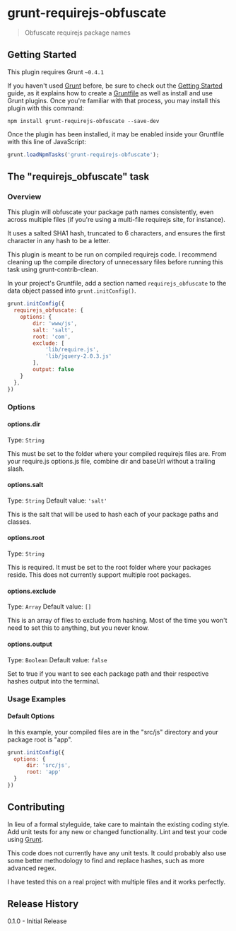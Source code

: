 # grunt-requirejs-obfuscate

> Obfuscate requirejs package names

## Getting Started
This plugin requires Grunt `~0.4.1`

If you haven't used [Grunt](http://gruntjs.com/) before, be sure to check out the [Getting Started](http://gruntjs.com/getting-started) guide, as it explains how to create a [Gruntfile](http://gruntjs.com/sample-gruntfile) as well as install and use Grunt plugins. Once you're familiar with that process, you may install this plugin with this command:

```shell
npm install grunt-requirejs-obfuscate --save-dev
```

Once the plugin has been installed, it may be enabled inside your Gruntfile with this line of JavaScript:

```js
grunt.loadNpmTasks('grunt-requirejs-obfuscate');
```

## The "requirejs_obfuscate" task

### Overview
This plugin will obfuscate your package path names consistently, even across multiple files (if you're using a multi-file requirejs site, for instance).

It uses a salted SHA1 hash, truncated to 6 characters, and ensures the first character in any hash to be a letter.

This plugin is meant to be run on compiled requirejs code. I recommend cleaning up the compile directory of unnecessary files before running this task using grunt-contrib-clean.

In your project's Gruntfile, add a section named `requirejs_obfuscate` to the data object passed into `grunt.initConfig()`.

```js
grunt.initConfig({
  requirejs_obfuscate: {
    options: {
        dir: 'www/js',
        salt: 'salt',
        root: 'com',
        exclude: [
            'lib/require.js',
            'lib/jquery-2.0.3.js'
        ],
        output: false
    }
  },
})
```

### Options

#### options.dir
Type: `String`

This must be set to the folder where your compiled requirejs files are. From your require.js options.js file, combine dir and baseUrl without a trailing slash.

#### options.salt
Type: `String`
Default value: `'salt'`

This is the salt that will be used to hash each of your package paths and classes.

#### options.root
Type: `String`

This is required. It must be set to the root folder where your packages reside. This does not currently support multiple root packages.

#### options.exclude
Type: `Array`
Default value: `[]`

This is an array of files to exclude from hashing. Most of the time you won't need to set this to anything, but you never know.

#### options.output
Type: `Boolean`
Default value: `false`

Set to true if you want to see each package path and their respective hashes output into the terminal.


### Usage Examples

#### Default Options
In this example, your compiled files are in the "src/js" directory and your package root is "app".

```js
grunt.initConfig({
  options: {
      dir: 'src/js',
      root: 'app'
  }
})
```

## Contributing
In lieu of a formal styleguide, take care to maintain the existing coding style. Add unit tests for any new or changed functionality. Lint and test your code using [Grunt](http://gruntjs.com/).

This code does not currently have any unit tests. It could probably also use some better methodology to find and replace hashes, such as more advanced regex.

I have tested this on a real project with multiple files and it works perfectly.

## Release History
0.1.0 - Initial Release
